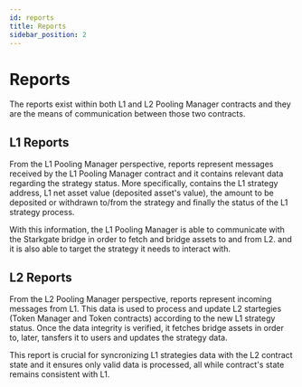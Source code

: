 ```yaml
---
id: reports
title: Reports
sidebar_position: 2
---
```


# Reports

The reports exist within both L1 and L2 Pooling Manager contracts and they are the means of communication between those two contracts.

## L1 Reports

From the L1 Pooling Manager perspective, reports represent messages received by the L1 Pooling Manager contract and it contains relevant data regarding the strategy status.
More specifically, contains the L1 strategy address, L1 net asset value (deposited asset's value), the amount to be deposited or withdrawn to/from the strategy and finally the status of the L1 strategy process.

With this information, the L1 Pooling Manager is able to communicate with the Starkgate bridge in order to fetch and bridge assets to and from L2. and it is also able to target the strategy it needs to interact with.

## L2 Reports

From the L2 Pooling Manager perspective, reports represent incoming messages from L1. This data is used to process and update L2 startegies (Token Manager and Token contracts) according to the new L1 strategy status. Once the data integrity is verified, it fetches bridge assets in order to, later, tansfers it to users and updates the strategy data.

This report is crucial for syncronizing L1 strategies data with the L2 contract state and it ensures only valid data is processed, all while contract's state remains consistent with L1.
